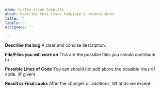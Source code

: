 ```yaml
---
name: Custom issue template
about: Describe this issue template's purpose here.
title: ''
labels: ''
assignees: ''

---
```


**Describe the bug**
A clear and concise description.

**File/Files you will work on**
This are the possible files you should contribute to

**Possible Lines of Code**
You can should not add above the possible lines of code. (if given)

**Result or Final Looks**
After the changes or additions, What do we except.
